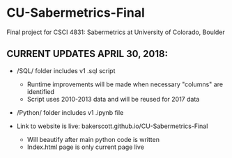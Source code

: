 # CU-Sabermetrics-Final
Final project for CSCI 4831: Sabermetrics at University of Colorado, Boulder


## CURRENT UPDATES APRIL 30, 2018:

* /SQL/ folder includes v1 .sql script
	* Runtime improvements will be made when necessary "columns" are identified
	* Script uses 2010-2013 data and will be reused for 2017 data
	
* /Python/ folder includes v1 .ipynb file
	
* Link to website is live: bakerscott.github.io/CU-Sabermetrics-Final
	* Will beautify after main python code is written
	* Index.html page is only current page live

